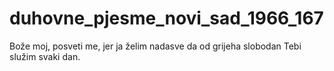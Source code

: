 # duhovne_pjesme_novi_sad_1966_167
Bože moj, posveti me, jer ja želim nadasve da od grijeha slobodan Tebi služim svaki dan.
